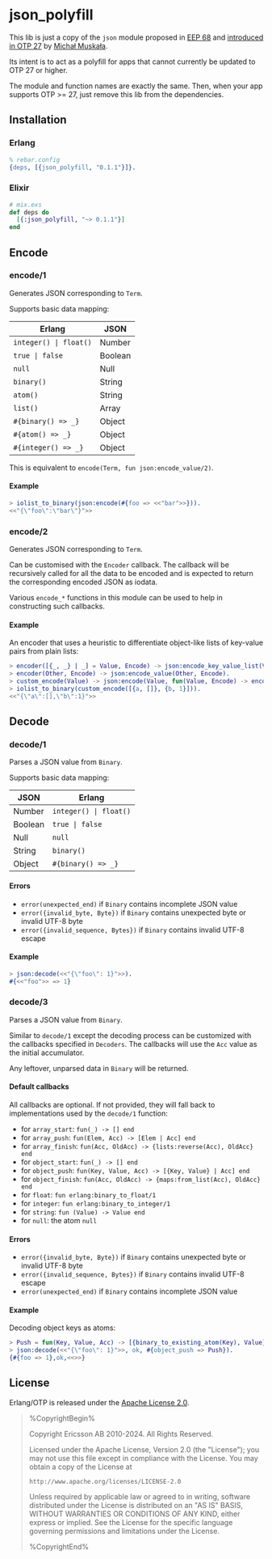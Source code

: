 # json_polyfill

This lib is just a copy of the `json` module proposed in [EEP 68](https://www.erlang.org/eeps/eep-0068) and [introduced in OTP 27](https://www.erlang.org/news/168#highlights-for-rc2) by [Michał Muskała](https://github.com/michalmuskala).

Its intent is to act as a polyfill for apps that cannot currently be updated to OTP 27 or higher.

The module and function names are exactly the same. Then, when your app supports OTP >= 27, just remove this lib from the dependencies.

## Installation

### Erlang

```erlang
% rebar.config
{deps, [{json_polyfill, "0.1.1"}]}.
```

### Elixir

```elixir
# mix.exs
def deps do
  [{:json_polyfill, "~> 0.1.1"}]
end
```

## Encode

### encode/1

Generates JSON corresponding to `Term`.

Supports basic data mapping:

| **Erlang**             | **JSON** |
|------------------------|----------|
| `integer() \| float()` | Number   |
| `true \| false `       | Boolean  |
| `null`                 | Null     |
| `binary()`             | String   |
| `atom()`               | String   |
| `list()`               | Array    |
| `#{binary() => _}`     | Object   |
| `#{atom() => _}`       | Object   |
| `#{integer() => _}`    | Object   |

This is equivalent to `encode(Term, fun json:encode_value/2)`.

#### Example

```erlang
> iolist_to_binary(json:encode(#{foo => <<"bar">>})).
<<"{\"foo\":\"bar\"}">>
```

### encode/2

Generates JSON corresponding to `Term`.

Can be customised with the `Encoder` callback. The callback will be recursively called for all the data to be encoded and is expected to return the corresponding encoded JSON as iodata.

Various `encode_*` functions in this module can be used to help in constructing such callbacks.

#### Example

An encoder that uses a heuristic to differentiate object-like lists of key-value pairs from plain lists:

```erlang
> encoder([{_, _} | _] = Value, Encode) -> json:encode_key_value_list(Value, Encode);
> encoder(Other, Encode) -> json:encode_value(Other, Encode).
> custom_encode(Value) -> json:encode(Value, fun(Value, Encode) -> encoder(Value, Encode) end).
> iolist_to_binary(custom_encode([{a, []}, {b, 1}])).
<<"{\"a\":[],\"b\":1}">>
```

## Decode

### decode/1

Parses a JSON value from `Binary`.

Supports basic data mapping:

| **JSON** | **Erlang**             |
|----------|------------------------|
| Number   | `integer() \| float()` |
| Boolean  | `true \| false`        |
| Null     | `null`                 |
| String   | `binary()`             |
| Object   | `#{binary() => _}`     |

#### Errors

* `error(unexpected_end)` if `Binary` contains incomplete JSON value
* `error({invalid_byte, Byte})` if `Binary` contains unexpected byte or invalid UTF-8 byte
* `error({invalid_sequence, Bytes})` if `Binary` contains invalid UTF-8 escape

#### Example

```erlang
> json:decode(<<"{\"foo\": 1}">>).
#{<<"foo">> => 1}
```

### decode/3

Parses a JSON value from `Binary`.

Similar to `decode/1` except the decoding process can be customized with the callbacks specified in `Decoders`. The callbacks will use the `Acc` value as the initial accumulator.

Any leftover, unparsed data in `Binary` will be returned.

#### Default callbacks

All callbacks are optional. If not provided, they will fall back to implementations used by the `decode/1` function:

* for `array_start`: `fun(_) -> [] end`
* for `array_push`: `fun(Elem, Acc) -> [Elem | Acc] end`
* for `array_finish`: `fun(Acc, OldAcc) -> {lists:reverse(Acc), OldAcc} end`
* for `object_start`: `fun(_) -> [] end`
* for `object_push`: `fun(Key, Value, Acc) -> [{Key, Value} | Acc] end`
* for `object_finish`: `fun(Acc, OldAcc) -> {maps:from_list(Acc), OldAcc} end`
* for `float`: `fun erlang:binary_to_float/1`
* for `integer`: `fun erlang:binary_to_integer/1`
* for `string`: `fun (Value) -> Value end`
* for `null`: the atom `null`

#### Errors

* `error({invalid_byte, Byte})` if `Binary` contains unexpected byte or invalid UTF-8 byte
* `error({invalid_sequence, Bytes})` if `Binary` contains invalid UTF-8 escape
* `error(unexpected_end)` if `Binary` contains incomplete JSON value

#### Example

Decoding object keys as atoms:

```erlang
> Push = fun(Key, Value, Acc) -> [{binary_to_existing_atom(Key), Value} | Acc] end.
> json:decode(<<"{\"foo\": 1}">>, ok, #{object_push => Push}).
{#{foo => 1},ok,<<>>}
```

## License

Erlang/OTP is released under the [Apache License 2.0](http://www.apache.org/licenses/LICENSE-2.0).

> %CopyrightBegin%
>
> Copyright Ericsson AB 2010-2024. All Rights Reserved.
>
> Licensed under the Apache License, Version 2.0 (the "License");
> you may not use this file except in compliance with the License.
> You may obtain a copy of the License at
>
>     http://www.apache.org/licenses/LICENSE-2.0
>
> Unless required by applicable law or agreed to in writing, software
> distributed under the License is distributed on an "AS IS" BASIS,
> WITHOUT WARRANTIES OR CONDITIONS OF ANY KIND, either express or implied.
> See the License for the specific language governing permissions and
> limitations under the License.
>
> %CopyrightEnd%
